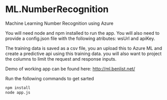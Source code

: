 # ML.NumberRecognition
Machine Learning Number Recognition using Azure

You will need node and npm installed to run the app. You will also need to provide a config.json file with the following atributes: wsUrl and apiKey.

The training data is saved as a csv file, you an upload this to Azure ML and create a predictive api using this training data. you will also want to project the columns to limit the request and response inputs.

Demo of working app can be found here: http://ml.benlist.net/

Run the following commands to get sarted
```bash
npm install
node app.js
```
